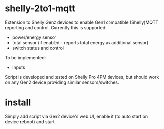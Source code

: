 # shelly-2to1-mqtt
Extension to Shelly Gen2 devices to enable Gen1 compatible (Shelly)MQTT reporting and control.
Currently this is supported:
- power/energy sensor
- total sensor (if enabled - reports total energy as additional sensor)
- switch status and control

To be implemented:
- inputs

Script is developed and tested on Shelly Pro 4PM devices, but should work on any Gen2 device providing similar sensors/switches.

# install
Simply add script via Gen2 device's web UI, enable it (to auto start on device reboot) and start.

